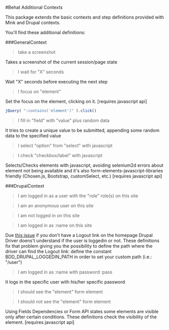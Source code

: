 #Behat Additional Contexts

This package extends the basic contexts and step definitions provided with Mink and Drupal contexts.

You'll find these additional definitions:

###GeneralContext
>take a screenshot

Takes a screenshot of the current session/page state

>I wait for "X" seconds

Wait "X" seconds before executing the next step


>I focus on "element"

Set the focus on the element, clicking on it. [requires javascript api]
```javascript
jQuery( ":contains('element')" ).click()
```


>I fill in "field" with "value" plus random data

It tries to create a unique value to be submitted, appending some random data to the specified value


>I select "option" from "select" with javascript

>I check "checkbox/label" with javascript

Selects/Checks elements with javascript, avoiding selenium2d errors about element not being available
and it's also form-elements-javascript-libraries friendly (Chosen.js, Bootstrap, customSelect, etc.) [requires javascript api]



###DrupalContext
>I am logged in as a user with the "role" role(s) on this site

>I am an anonymous user on this site

>I am not logged in on this site

>I am logged in as :name on this site

Due [this issue](https://github.com/jhedstrom/drupalextension/pull/131) if you don't have a Logout link on the homepage
Drupal Driver doens't understand if the user is loggedin or not. These definitions fix that problem giving you the possibility
to define the path where the driver can find the Logout link: define the constant BDD_DRUPAL_LOGGEDIN_PATH in order to set your custom path (i.e.: "/user")


>I am logged in as :name with password :pass

It logs in the specific user with his/her specific password


> I should see the "element" form element

> I should not see the "element" form element

Using Fields Dependencies or Form API states some elements are visible only after certain conditions.
These definitions check the visibility of the element. [requires javascript api]

